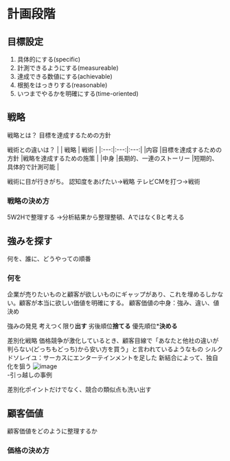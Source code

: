 # 計画段階

## 目標設定
1. 具体的にする(specific)
2. 計測できるようにする(measureable)
3. 達成できる数値にする(achievable)
5. 根拠をはっきりする(reasonable)
6. いつまでやるかを明確にする(time-oriented)

## 戦略
戦略とは？
目標を達成するための方針

戦術との違いは？
|  | 戦略 | 戦術 |
|:---:|:---:|:---:|
|内容 |目標を達成するための方針 |戦略を達成するための施策 |
|中身 |長期的、一連のストーリー |短期的、具体的で計測可能 |

戦術に目が行きがち。
認知度をあげたい→戦略
テレビCMを打つ→戦術

### 戦略の決め方
5W2Hで整理する
→分析結果から整理整頓、AではなくBと考える

## 強みを探す
何を、誰に、どうやっての順番
### 何を
企業が売りたいものと顧客が欲しいものにギャップがあり、これを埋めるしかない。顧客が本当に欲しい価値を明確にする。
顧客価値の中身：強み、違い、値決め

強みの発見
考えつく限り**出す**
劣後順位**捨てる**
優先順位***決める**

差別化戦略
価格競争が激化しているとき、顧客目線で「あなたと他社の違いが判らない(どっちもどっち)から安い方を買う」と言われているようなもの
シルクドソレイユ：サーカスにエンターテインメントを足した
新結合によって、独自化を狙う
![image](https://github.com/user-attachments/assets/d87b4fc3-562e-4193-8797-0f3f45b18ea3)  
-引っ越しの事例

差別化ポイントだけでなく、競合の類似点も洗い出す

## 顧客価値
顧客価値をどのように整理するか

### 価格の決め方
